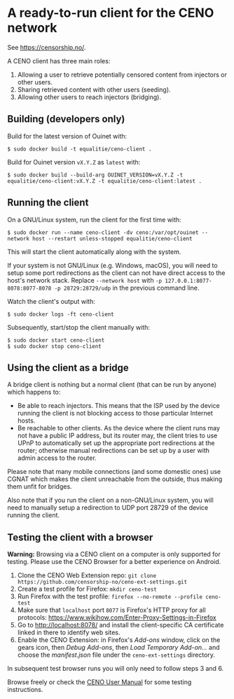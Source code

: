 # A ready-to-run client for the CENO network

See <https://censorship.no/>.

A CENO client has three main roles:

 1. Allowing a user to retrieve potentially censored content from injectors or other users.
 2. Sharing retrieved content with other users (seeding).
 3. Allowing other users to reach injectors (bridging).

## Building (developers only)

Build for the latest version of Ouinet with:

    $ sudo docker build -t equalitie/ceno-client .

Build for Ouinet version `vX.Y.Z` as `latest` with:

    $ sudo docker build --build-arg OUINET_VERSION=vX.Y.Z -t equalitie/ceno-client:vX.Y.Z -t equalitie/ceno-client:latest .

## Running the client

On a GNU/Linux system, run the client for the first time with:

    $ sudo docker run --name ceno-client -dv ceno:/var/opt/ouinet --network host --restart unless-stopped equalitie/ceno-client

This will start the client automatically along with the system.

If your system is not GNU/Linux (e.g. Windows, macOS), you will need to setup some port redirections as the client can not have direct access to the host's network stack. Replace `--network host` with `-p 127.0.0.1:8077-8078:8077-8078 -p 28729:28729/udp` in the previous command line.

Watch the client's output with:

    $ sudo docker logs -ft ceno-client

Subsequently, start/stop the client manually with:

    $ sudo docker start ceno-client
    $ sudo docker stop ceno-client

## Using the client as a bridge

A bridge client is nothing but a normal client (that can be run by anyone) which happens to:

  - Be able to reach injectors. This means that the ISP used by the device running the client is not blocking access to those particular Internet hosts.
  - Be reachable to other clients. As the device where the client runs may not have a public IP address, but its router may, the client tries to use UPnP to automatically set up the appropriate port redirections at the router; otherwise manual redirections can be set up by a user with admin access to the router.

Please note that many mobile connections (and some domestic ones) use CGNAT which makes the client unreachable from the outside, thus making them unfit for bridges.

Also note that if you run the client on a non-GNU/Linux system, you will need to manually setup a redirection to UDP port 28729 of the device running the client.

## Testing the client with a browser

**Warning:** Browsing via a CENO client on a computer is only supported for testing. Please use the CENO Browser for a better experience on Android.

  1. Clone the CENO Web Extension repo: `git clone https://github.com/censorship-no/ceno-ext-settings.git`
  2. Create a test profile for Firefox: `mkdir ceno-test`
  3. Run Firefox with the test profile: `firefox --no-remote --profile ceno-test`
  4. Make sure that `localhost` port `8077` is Firefox's HTTP proxy for all protocols: <https://www.wikihow.com/Enter-Proxy-Settings-in-Firefox>
  5. Go to <http://localhost:8078/> and install the client-specific CA certificate linked in there to identify web sites.
  6. Enable the CENO Extension: in Firefox's *Add-ons* window, click on the gears icon, then *Debug Add-ons*, then *Load Temporary Add-on…* and choose the *manifest.json* file under the `ceno-ext-settings` directory.

In subsequent test browser runs you will only need to follow steps 3 and 6.

Browse freely or check the [CENO User Manual][ceno-man-test] for some testing instructions.

[ceno-man-test]: https://censorship.no/user-manual/en/browser/testing.html
    "CENO User Manual - Testing the Browser"
